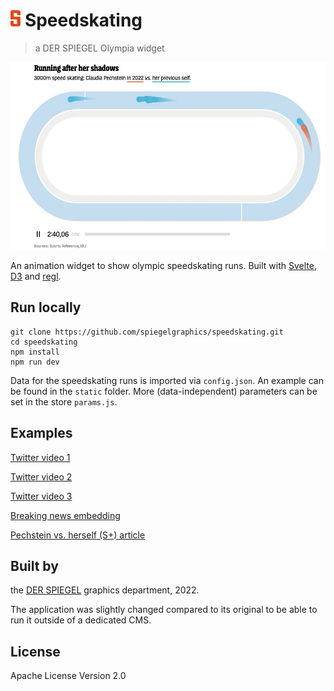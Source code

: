 # <img src="https://raw.githubusercontent.com/SPIEGEL-GUI/assets/master/logo_one_letter.svg" height="26" /> Speedskating

> a DER SPIEGEL Olympia widget

<img src="./static/preview.png" alt="Screenshot of the speedskating widget" height="300"/>

An animation widget to show olympic speedskating runs. Built with [Svelte](https://svelte.dev), [D3](https://d3js.org) and [regl](http://regl.party).

## Run locally

```
git clone https://github.com/spiegelgraphics/speedskating.git
cd speedskating
npm install
npm run dev
```

Data for the speedskating runs is imported via `config.json`. An example can be found in the `static` folder.
More (data-independent) parameters can be set in the store `params.js`.


## Examples

[Twitter video 1](https://twitter.com/h_i_g_s_c_h/status/1490722093004214281?s=20&t=FJtQAXIF6Kp0vrFUG_X4tw)

[Twitter video 2](https://twitter.com/h_i_g_s_c_h/status/1490965786986676224?s=20&t=FJtQAXIF6Kp0vrFUG_X4tw)

[Twitter video 3](https://twitter.com/h_i_g_s_c_h/status/1491828448620425220?s=20&t=FJtQAXIF6Kp0vrFUG_X4tw)

[Breaking news embedding](https://www.spiegel.de/sport/olympia/olympia-2022-claudia-pechstein-stellt-einen-rekord-ein-und-verliert-einen-anderen-a-76391c80-bc83-421c-85bf-10b8a7abc67f)

[Pechstein vs. herself (S+) article](https://www.spiegel.de/sport/wintersport/claudia-pechsteins-lauf-gegen-sich-selbst-a-7d20bc82-8494-4e16-b366-9d3484e6ddcc)


## Built by

the [DER SPIEGEL](https://www.spiegel.de) graphics department, 2022.

The application was slightly changed compared to its original to be able to run it outside of a dedicated CMS.

## License

Apache License Version 2.0